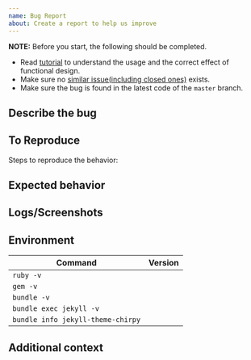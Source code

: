 ```yaml
---
name: Bug Report
about: Create a report to help us improve
---
```


**NOTE:** Before you start, the following should be completed.

- Read [tutorial][tutorial] to understand the usage and the correct effect of functional design.
- Make sure no [similar issue(including closed ones)][issues] exists.
- Make sure the bug is found in the latest code of the `master` branch.

[tutorial]: https://cotes2020.github.io/chirpy-demo/categories/tutorial/
[issues]: https://github.com/cotes2020/jekyll-theme-chirpy/issues?q=is%3Aissue

## Describe the bug

<!-- A clear and concise description of what the bug is. -->

## To Reproduce

Steps to reproduce the behavior:
<!--
1. Go to '...'
2. Click on '....'
3. Scroll down to '....'
4. See error
-->

## Expected behavior

<!-- A clear and concise description of what you expected to happen. -->

## Logs/Screenshots

<!-- If applicable, add logs/screenshots to help explain your problem. -->

## Environment

| Command                           | Version |
|-----------------------------------|---------|
| `ruby -v`                         |         |
| `gem -v`                          |         |
| `bundle -v`                       |         |
| `bundle exec jekyll -v`           |         |
| `bundle info jekyll-theme-chirpy` |         |

<!-- If necessary, uncomment and fill in the following list:

### Desktop

- OS: [e.g. macOS 10.15.6]
- Browser: [e.g. Chrome 85.0.4183.83 (64-bit)]

-->

<!-- If necessary, uncomment and fill in the following list:

### Smartphone

- Device: [e.g. iPhone 6]
- OS: [e.g. iOS 13.6.1]
- Browser: [e.g. Chrome 22]

-->

## Additional context

<!-- Add any other context about the problem here. -->
